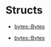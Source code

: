 # Structs

- [bytes::Bytes](./alexandria_bytes-bytes-Bytes.md)

- [bytes::Bytes](./alexandria_bytes-bytes-Bytes.md)

